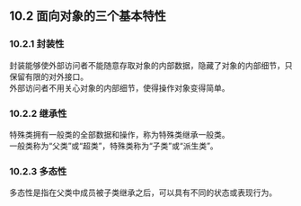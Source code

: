 ## 10.2 面向对象的三个基本特性

### 10.2.1 封装性

封装能够使外部访问者不能随意存取对象的内部数据，隐藏了对象的内部细节，只保留有限的对外接口。  
外部访问者不用关心对象的内部细节，使得操作对象变得简单。

### 10.2.2 继承性

特殊类拥有一般类的全部数据和操作，称为特殊类继承一般类。  
一般类称为“父类”或“超类”，特殊类称为“子类”或“派生类”。

### 10.2.3 多态性

多态性是指在父类中成员被子类继承之后，可以具有不同的状态或表现行为。  